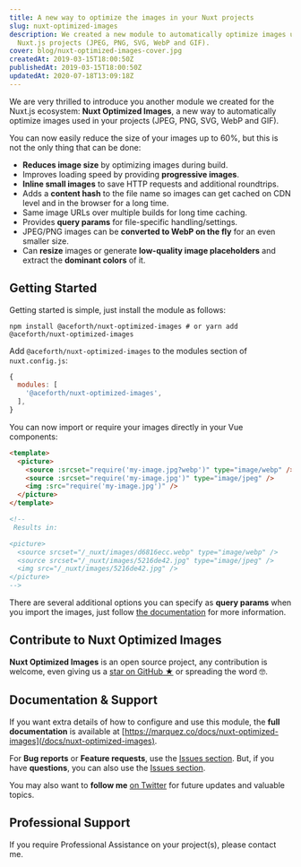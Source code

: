 ```yaml
---
title: A new way to optimize the images in your Nuxt projects
slug: nuxt-optimized-images
description: We created a new module to automatically optimize images used in
  Nuxt.js projects (JPEG, PNG, SVG, WebP and GIF).
cover: blog/nuxt-optimized-images-cover.jpg
createdAt: 2019-03-15T18:00:50Z
publishedAt: 2019-03-15T18:00:50Z
updatedAt: 2020-07-18T13:09:18Z
---
```


We are very thrilled to introduce you another module we created for the Nuxt.js ecosystem: **Nuxt Optimized Images**, a new way to automatically optimize images used in your projects (JPEG, PNG, SVG, WebP and GIF).

You can now easily reduce the size of your images up to 60%, but this is not the only thing that can be done:

* **Reduces image size** by optimizing images during build.
* Improves loading speed by providing **progressive images**.
* **Inline small images** to save HTTP requests and additional roundtrips.
* Adds a **content hash** to the file name so images can get cached on CDN level and in the browser for a long time.
* Same image URLs over multiple builds for long time caching.
* Provides **query params** for file-specific handling/settings.
* JPEG/PNG images can be **converted to WebP on the fly** for an even smaller size.
* Can **resize** images or generate **low-quality image placeholders** and extract the **dominant colors** of it.

## Getting Started

Getting started is simple, just install the module as follows:

```shell
npm install @aceforth/nuxt-optimized-images # or yarn add @aceforth/nuxt-optimized-images
```

Add `@aceforth/nuxt-optimized-images` to the modules section of `nuxt.config.js`:

```javascript
{
  modules: [
    '@aceforth/nuxt-optimized-images',
  ],
}
```

You can now import or require your images directly in your Vue components:

```html
<template>
  <picture>
    <source :srcset="require('my-image.jpg?webp')" type="image/webp" />
    <source :srcset="require('my-image.jpg')" type="image/jpeg" />
    <img :src="require('my-image.jpg')" />
  </picture>
</template>

<!-- 
 Results in:

<picture>
  <source srcset="/_nuxt/images/d6816ecc.webp" type="image/webp" />
  <source srcset="/_nuxt/images/5216de42.jpg" type="image/jpeg" />
  <img src="/_nuxt/images/5216de42.jpg" />
</picture>
-->
```

There are several additional options you can specify as **query params** when you import the images, just follow [the documentation](/docs/nuxt-optimized-images/usage/) for more information.

## Contribute to Nuxt Optimized Images

**Nuxt Optimized Images** is an open source project, any contribution is welcome, even giving us a [star on GitHub ★](https://github.com/juliomrqz/nuxt-optimized-images) or spreading the word 🤓.

## Documentation & Support

If you want extra details of how to configure and use this module, the **full documentation** is available at [https://marquez.co/docs/nuxt-optimized-images](/docs/nuxt-optimized-images).

For **Bug reports** or **Feature requests**, use the [Issues section](https://github.com/juliomrqz/nuxt-optimized-images/issues). But, if you have **questions**, you can also use the [Issues section](https://github.com/juliomrqz/nuxt-netlify/issues).

You may also want to **follow me** [on Twitter](https://twitter.com/juliomrqz) for future updates and valuable topics.

## Professional Support

If you require Professional Assistance on your project(s), please contact me.
